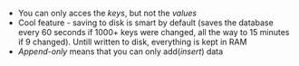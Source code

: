 - You can only acces the *keys*, but not the *values*
- Cool feature - saving to disk is smart by default (saves the database every 60 seconds if 1000+ keys were changed, all the way to 15 minutes if 9 changed). Untill written to disk, everything is kept in RAM
- *Append-only* means that you can only add(*insert*) data